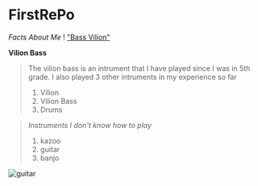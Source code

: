 # FirstRePo
 *Facts About Me*
! ["Bass Vilion"](https://www.google.com/url?sa=i&url=https%3A%2F%2Fwww.kcstrings.com%2Fblogs%2Fnews%2Fthe-story-of-the-bass-and-cello&psig=AOvVaw1FyLyBqfp8uX4JezVc019z&ust=1688067775349000&source=images&cd=vfe&ved=2ahUKEwisw4_S3Ob_AhWzId4AHdFFAw0Qr4kDegUIARCBAg)

**Vilion Bass**
> The vilion bass is an intrument that I have played since I was in 5th grade. I also played 3 other intruments in my experience so far
>1. Vilion
> 2. Vilion Bass
> 3. Drums

>
>
>   *Instruments I don't know how to play*
>    1. kazoo
>    2. guitar
>    3. banjo
>
>
![guitar](https://cdn.shopify.com/s/files/1/1750/4595/products/squier-mini-stratocaster-34-size-electric-guitar-black.jpg?v=1620425863&width=713)   
